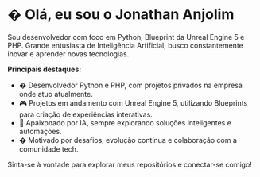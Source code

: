 # � Olá, eu sou o Jonathan Anjolim

Sou desenvolvedor com foco em Python, Blueprint da Unreal Engine 5 e PHP. Grande entusiasta de Inteligência Artificial, busco constantemente inovar e aprender novas tecnologias.

**Principais destaques:**
- � Desenvolvedor Python e PHP, com projetos privados na empresa onde atuo atualmente.
- 🎮 Projetos em andamento com Unreal Engine 5, utilizando Blueprints para criação de experiências interativas.
- 🤖 Apaixonado por IA, sempre explorando soluções inteligentes e automações.
- � Motivado por desafios, evolução contínua e colaboração com a comunidade tech.

Sinta-se à vontade para explorar meus repositórios e conectar-se comigo!
